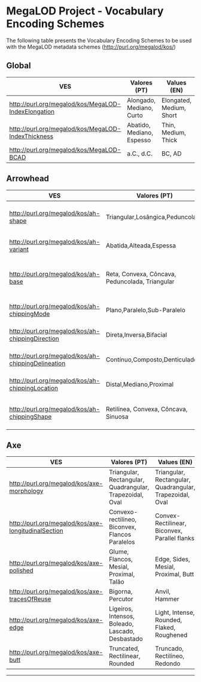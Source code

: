 # MegaLOD Project - Vocabulary Encoding Schemes
The following table presents the Vocabulary Encoding Schemes to be used with the MegaLOD metadata schemes (http://purl.org/megalod/kos/)

## Global
| VES                                                | Valores (PT)                                                         | Values (EN)                                                               |   Values (FR)                |
|----------------------------------------------------|----------------------------------------------------------------------|---------------------------------------------------------------------------|------------------------------|
| http://purl.org/megalod/kos/MegaLOD-IndexElongation| Alongado, Mediano, Curto                                             |  Elongated, Medium, Short                                                 | Allongé, Intermédiaire, Court|
| http://purl.org/megalod/kos/MegaLOD-IndexThickness |  Abatido, Mediano, Espesso                                           |  Thin, Medium, Thick                                                      | Aminci, Moyen, Épais         |
| http://purl.org/megalod/kos/MegaLOD-BCAD           |  a.C., d.C.                                                          |   BC, AD                                                                  | av. J.-C., ap. J.-C.         |

## Arrowhead
| VES                                                | Valores (PT)                                                         | Values (EN)                                                               |   Values (FR)                                   |
|----------------------------------------------------|----------------------------------------------------------------------|---------------------------------------------------------------------------|------------------------------------------------|
| http://purl.org/megalod/kos/ah-shape               | Triangular,Losângica,Peduncolada                                     | Triangle, Lozenge-shaped, Stemmed                                         | Triangulaire, Losangique, Pédonculée |
| http://purl.org/megalod/kos/ah-variant             | Abatida,Alteada,Espessa                                              | Thin, Medium, Thick                                                       | |
| http://purl.org/megalod/kos/ah-base                | Reta, Convexa, Côncava, Peduncolada, Triangular                      | Straight, Convex, Concave, Stemmed, Triangular                            | Droite, Convex, Concave, Pédonculée, Triangulaire |
| http://purl.org/megalod/kos/ah-chippingMode        | Plano,Paralelo,Sub-Paralelo                                          | Plane, Parallel, Sub-Parallel                                             | |
| http://purl.org/megalod/kos/ah-chippingDirection   | Direta,Inversa,Bifacial                                              | Direct, Reverse, Bifacial                                                 | |
| http://purl.org/megalod/kos/ah-chippingDelineation | Contínuo,Composto,Denticulado                                        | Continuous, Composite, Denticulated                                       | |
| http://purl.org/megalod/kos/ah-chippingLocation    | Distal,Mediano,Proximal                                              | Distal, Median, Proximal                                                  | |
| http://purl.org/megalod/kos/ah-chippingShape       | Retilínea, Convexa, Côncava, Sinuosa                                 | Straight, Convex, Concave, Sinuous                                        | |



## Axe

| VES                                                 | Valores (PT)                                                         | Values (EN)                                                               |   Values (FR)             |
|-----------------------------------------------------|----------------------------------------------------------------------|---------------------------------------------------------------------------|---------------------------|
| http://purl.org/megalod/kos/axe-morphology          | Triangular, Rectangular, Quadrangular, Trapezoidal, Oval             | Triangular, Rectangular, Quadrangular, Trapezoidal, Oval                  |  Triangulaire, Retangulaire, Quadrangulaire, Trapézoïdal, Ovale |
| http://purl.org/megalod/kos/axe-longitudinalSection | Convexo-rectilíneo, Biconvex, Flancos Paralelos                      | Convex-Rectilinear, Biconvex, Parallel flanks                             | Convexo-rectiligne, Biconvexe, Flancs parallèles |
| http://purl.org/megalod/kos/axe-polished            | Glume, Flancos, Mesial, Proximal, Talão                              | Edge, Sides, Mesial, Proximal, Butt                                       | Tranchant, Flancs, Mésial, Proximal, Talon |
| http://purl.org/megalod/kos/axe-tracesOfReuse       |  Bigorna, Percutor                                                   | Anvil, Hammer                                                             | Enclume, Marteau   |
| http://purl.org/megalod/kos/axe-edge                | Ligeiros, Intensos, Boleado, Lascado, Desbastado                     | Light, Intense, Rounded, Flaked, Roughened                                | Légers, Intenses, Arrondi, Éclaté, Ébauché |
| http://purl.org/megalod/kos/axe-butt                | Truncated, Rectilinear, Rounded                                      | Truncado, Rectilíneo, Redondo                                             | Tronqué, Rectiligne, Rond |
----------------------------------------------------------------------------------------------------


 









